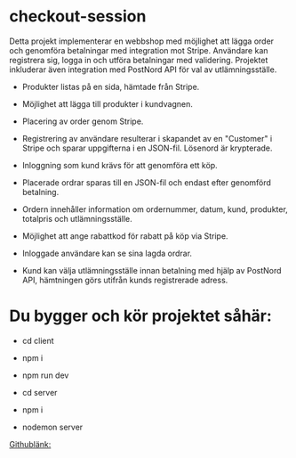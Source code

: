﻿# checkout-session


Detta projekt implementerar en webbshop med möjlighet att lägga order och genomföra betalningar med integration mot Stripe. Användare kan registrera sig, logga in och utföra betalningar med validering. Projektet inkluderar även integration med PostNord API för val av utlämningsställe.

* Produkter listas på en sida, hämtade från Stripe.
* Möjlighet att lägga till produkter i kundvagnen.
* Placering av order genom Stripe.
* Registrering av användare resulterar i skapandet av en "Customer" i Stripe och sparar uppgifterna i en JSON-fil. Lösenord är krypterade.
* Inloggning som kund krävs för att genomföra ett köp.
* Placerade ordrar sparas till en JSON-fil och endast efter genomförd betalning.
* Ordern innehåller information om ordernummer, datum, kund, produkter, totalpris och utlämningsställe.

* Möjlighet att ange rabattkod för rabatt på köp via Stripe.
* Inloggade användare kan se sina lagda ordrar.
* Kund kan välja utlämningsställe innan betalning med hjälp av PostNord API, hämtningen görs utifrån kunds registrerade adress.



# Du bygger och kör projektet såhär:

- cd client
- npm i
- npm run dev

-  cd server 
-  npm i
-  nodemon server

[Githublänk:](https://github.com/lindelind/checkout-session)
